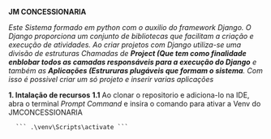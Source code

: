 **JM CONCESSIONARIA**

*Este Sistema formado em python com o auxilio do framework Django.  O Django proporciona um conjunto de bibliotecas que facilitam a criação e execução de atividades.*
*Ao criar projetos com Django utiliza-se uma divisão de estruturas Chamadas de **Project (Que tem como finalidade enblobar todos as camadas responsáveis para a execução do Django**
e também as **Aplicações (Estrururas plugáveis que formam o sistema**. Com isso é possivel criar um só projeto e inserir varias aplicações*

**1. Intalação de recursos**
     **1.1** Ao clonar o repositorio e adiciona-lo na IDE, abra o terminal *Prompt Command* e insira o comando para ativar a Venv do JMCONCESSIONARIA
     
      ``` .\venv\Scripts\activate ```
      
      
